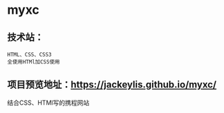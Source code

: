 # myxc
## 技术站：
    HTML、CSS、CSS3
    全使用HTMl加CSS使用

## 项目预览地址：https://jackeylis.github.io/myxc/
结合CSS、HTMl写的携程网站
